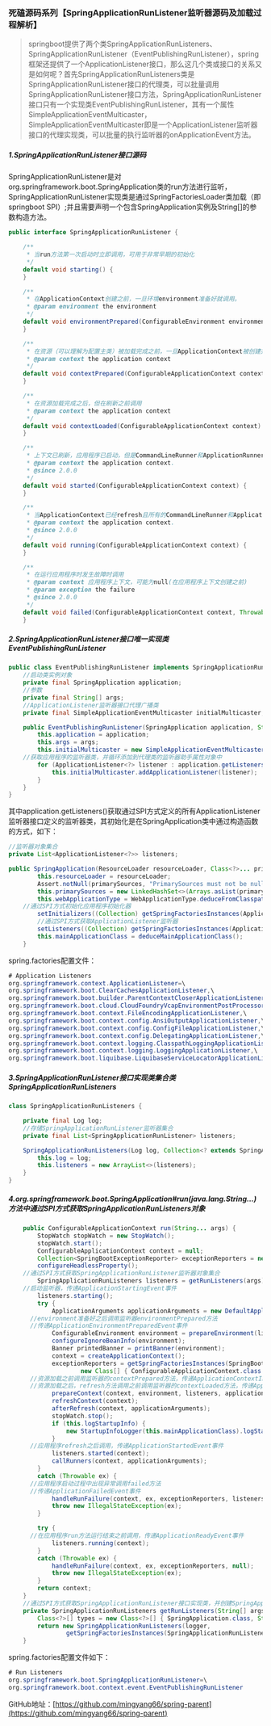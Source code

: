 ### 死磕源码系列【SpringApplicationRunListener监听器源码及加载过程解析】

> springboot提供了两个类SpringApplicationRunListeners、SpringApplicationRunListener（EventPublishingRunListener），spring框架还提供了一个ApplicationListener接口，那么这几个类或接口的关系又是如何呢？首先SpringApplicationRunListeners类是SpringApplicationRunListener接口的代理类，可以批量调用SpringApplicationRunListener接口方法，SpringApplicationRunListener接口只有一个实现类EventPublishingRunListener，其有一个属性SimpleApplicationEventMulticaster，SimpleApplicationEventMulticaster即是一个ApplicationListener监听器接口的代理实现类，可以批量的执行监听器的onApplicationEvent方法。

##### 1.SpringApplicationRunListener接口源码

SpringApplicationRunListener是对org.springframework.boot.SpringApplication类的run方法进行监听，SpringApplicationRunListener实现类是通过SpringFactoriesLoader类加载（即springboot SPI）;并且需要声明一个包含SpringApplication实例及String[]的参数构造方法。

```java
public interface SpringApplicationRunListener {

	/**
	 * 当run方法第一次启动时立即调用，可用于非常早期的初始化
	 */
	default void starting() {
	}

	/**
	 * 在ApplicationContext创建之前，一旦环境environment准备好就调用。
	 * @param environment the environment
	 */
	default void environmentPrepared(ConfigurableEnvironment environment) {
	}

	/**
	 * 在资源（可以理解为配置主类）被加载完成之前，一旦ApplicationContext被创建并准备好就立马调用，
	 * @param context the application context
	 */
	default void contextPrepared(ConfigurableApplicationContext context) {
	}

	/**
	 * 在资源加载完成之后，但在刷新之前调用
	 * @param context the application context
	 */
	default void contextLoaded(ConfigurableApplicationContext context) {
	}

	/**
	 * 上下文已刷新，应用程序已启动，但是CommandLineRunner和ApplicationRunner尚未调用。
	 * @param context the application context.
	 * @since 2.0.0
	 */
	default void started(ConfigurableApplicationContext context) {
	}

	/**
	 * 当ApplicationContext已经refresh且所有的CommandLineRunner和ApplicationRunner都已被调用时，在run方法完成之前立即调用。
	 * @param context the application context.
	 * @since 2.0.0
	 */
	default void running(ConfigurableApplicationContext context) {
	}

	/**
	 * 在运行应用程序时发生故障时调用
	 * @param context 应用程序上下文，可能为null(在应用程序上下文创建之前)
	 * @param exception the failure
	 * @since 2.0.0
	 */
	default void failed(ConfigurableApplicationContext context, Throwable exception) {
	}
```

##### 2.SpringApplicationRunListener接口唯一实现类EventPublishingRunListener

```java
public class EventPublishingRunListener implements SpringApplicationRunListener, Ordered {
	//启动类实例对象
	private final SpringApplication application;
	//参数
	private final String[] args;
	//ApplicationListener监听器接口代理广播类
	private final SimpleApplicationEventMulticaster initialMulticaster;

	public EventPublishingRunListener(SpringApplication application, String[] args) {
		this.application = application;
		this.args = args;
		this.initialMulticaster = new SimpleApplicationEventMulticaster();
    //获取应用程序的监听器类，并循环添加到代理类的监听器助手属性对象中
		for (ApplicationListener<?> listener : application.getListeners()) {
			this.initialMulticaster.addApplicationListener(listener);
		}
	}
}	
```

其中application.getListeners()获取通过SPI方式定义的所有ApplicationListener监听器接口定义的监听器类，其初始化是在SpringApplication类中通过构造函数的方式，如下：

```java
//监听器对象集合
private List<ApplicationListener<?>> listeners;

public SpringApplication(ResourceLoader resourceLoader, Class<?>... primarySources) {
		this.resourceLoader = resourceLoader;
		Assert.notNull(primarySources, "PrimarySources must not be null");
		this.primarySources = new LinkedHashSet<>(Arrays.asList(primarySources));
		this.webApplicationType = WebApplicationType.deduceFromClasspath();
  	//通过SPI方式初始化应用程序初始化器
		setInitializers((Collection) getSpringFactoriesInstances(ApplicationContextInitializer.class));
		//通过SPI方式获取ApplicationListener监听器
		setListeners((Collection) getSpringFactoriesInstances(ApplicationListener.class));
		this.mainApplicationClass = deduceMainApplicationClass();
	}
```

spring.factories配置文件：

```java
# Application Listeners
org.springframework.context.ApplicationListener=\
org.springframework.boot.ClearCachesApplicationListener,\
org.springframework.boot.builder.ParentContextCloserApplicationListener,\
org.springframework.boot.cloud.CloudFoundryVcapEnvironmentPostProcessor,\
org.springframework.boot.context.FileEncodingApplicationListener,\
org.springframework.boot.context.config.AnsiOutputApplicationListener,\
org.springframework.boot.context.config.ConfigFileApplicationListener,\
org.springframework.boot.context.config.DelegatingApplicationListener,\
org.springframework.boot.context.logging.ClasspathLoggingApplicationListener,\
org.springframework.boot.context.logging.LoggingApplicationListener,\
org.springframework.boot.liquibase.LiquibaseServiceLocatorApplicationListener
```



##### 3.SpringApplicationRunListener接口实现类集合类SpringApplicationRunListeners

```java
class SpringApplicationRunListeners {

	private final Log log;
	//存储SpringApplicationRunListener监听器集合
	private final List<SpringApplicationRunListener> listeners;

	SpringApplicationRunListeners(Log log, Collection<? extends SpringApplicationRunListener> listeners) {
		this.log = log;
		this.listeners = new ArrayList<>(listeners);
	}
}
```

##### 4.org.springframework.boot.SpringApplication#run(java.lang.String...)方法中通过SPI方式获取SpringApplicationRunListeners对象

```java
	public ConfigurableApplicationContext run(String... args) {
		StopWatch stopWatch = new StopWatch();
		stopWatch.start();
		ConfigurableApplicationContext context = null;
		Collection<SpringBootExceptionReporter> exceptionReporters = new ArrayList<>();
		configureHeadlessProperty();
    //通过SPI方式获取SpringApplicationRunListener监听器对象集合
		SpringApplicationRunListeners listeners = getRunListeners(args);
    //启动监听器，传递ApplicationStartingEvent事件
		listeners.starting();
		try {
			ApplicationArguments applicationArguments = new DefaultApplicationArguments(args);
      //environment准备好之后调用监听器environmentPrepared方法
      //传递ApplicationEnvironmentPreparedEvent事件
			ConfigurableEnvironment environment = prepareEnvironment(listeners, applicationArguments);
			configureIgnoreBeanInfo(environment);
			Banner printedBanner = printBanner(environment);
			context = createApplicationContext();
			exceptionReporters = getSpringFactoriesInstances(SpringBootExceptionReporter.class,
					new Class[] { ConfigurableApplicationContext.class }, context);
      //资源加载之前调用监听器的contextPrepared方法，传递ApplicationContextInitializedEvent事件
      //资源加载之后，refresh方法调用之前调用监听器的contextLoaded方法，传递ApplicationPreparedEvent事件
			prepareContext(context, environment, listeners, applicationArguments, printedBanner);
			refreshContext(context);
			afterRefresh(context, applicationArguments);
			stopWatch.stop();
			if (this.logStartupInfo) {
				new StartupInfoLogger(this.mainApplicationClass).logStarted(getApplicationLog(), stopWatch);
			}
      //应用程序refresh之后调用，传递ApplicationStartedEvent事件
			listeners.started(context);
			callRunners(context, applicationArguments);
		}
		catch (Throwable ex) {
      //应用程序启动过程中出现异常调用failed方法
      //传递ApplicationFailedEvent事件
			handleRunFailure(context, ex, exceptionReporters, listeners);
			throw new IllegalStateException(ex);
		}

		try {
      //在应用程序run方法运行结束之前调用，传递ApplicationReadyEvent事件
			listeners.running(context);
		}
		catch (Throwable ex) {
			handleRunFailure(context, ex, exceptionReporters, null);
			throw new IllegalStateException(ex);
		}
		return context;
	}
	//通过SPI方式获取SpringApplicationRunListener接口实现类，并创建SpringApplicationRunListeners集合类
	private SpringApplicationRunListeners getRunListeners(String[] args) {
		Class<?>[] types = new Class<?>[] { SpringApplication.class, String[].class };
		return new SpringApplicationRunListeners(logger,
				getSpringFactoriesInstances(SpringApplicationRunListener.class, types, this, args));
	}
```

spring.factories配置文件如下：

```java
# Run Listeners
org.springframework.boot.SpringApplicationRunListener=\
org.springframework.boot.context.event.EventPublishingRunListener

```



GitHub地址：[https://github.com/mingyang66/spring-parent](https://github.com/mingyang66/spring-parent)